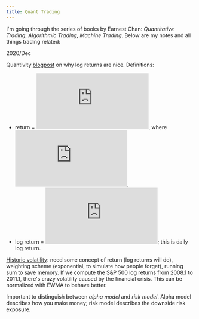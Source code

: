 ```yaml
---
title: Quant Trading
---
```


I'm going through the series of books by Earnest Chan: *Quantitative Trading*, *Algorithmic Trading*, *Machine Trading*. Below are my notes and all things trading related:

2020/Dec

Quantivity [blogpost](https://quantivity.wordpress.com/2011/02/21/why-log-returns/) on why log returns are nice. Definitions: 
- return = ![equation](https://latex.codecogs.com/svg.latex?%5Cinline%20r_i%20%3D%20%5Cfrac%7Bp_i-p_j%7D%7Bp_i%7D), where ![equation](https://latex.codecogs.com/svg.latex?%5Cinline%20j%5Cequiv%20i-1).
- log return = ![equation](https://latex.codecogs.com/gif.latex?%5Clog%281&plus;r_i%29%3D%5Clog%28%5Cfrac%7Bp_i%7D%7Bp_j%7D%29); this is daily log return.

[Historic volatility](https://mathbabe.org/2011/07/24/measuring-historical-volatility/): need some concept of return (log returns will do), weighting scheme (exponential, to simulate how people forget), running sum to save memory. If we compute the S&P 500 log returns from 2008.1 to 2011.1, there's crazy volatility caused by the financial crisis. This can be normalized with EWMA to behave better.

Important to distinguish between *alpha model* and *risk model*. Alpha model describes how you make money; risk model describes the downside risk exposure. 
